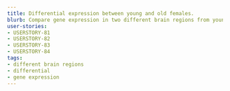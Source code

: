 ```yaml
---
title: Differential expression between young and old females.
blurb: Compare gene expression in two different brain regions from young and old females.
user-stories:
- USERSTORY-81
- USERSTORY-82
- USERSTORY-83
- USERSTORY-84
tags:
- different brain regions
- differential
- gene expression
---
```

